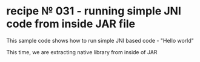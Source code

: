 # recipe № 031 - running simple JNI code from inside JAR file

This sample code shows how to run simple JNI based code - "Hello world"

This time, we are extracting native library from inside of JAR
